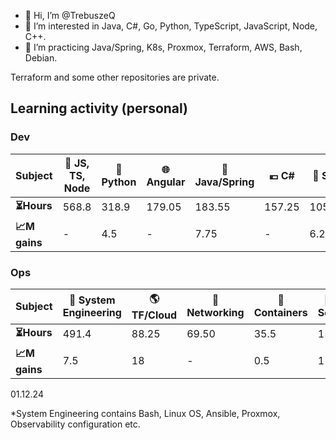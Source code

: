- 👋 Hi, I’m @TrebuszeQ
- 👀 I’m interested in Java, C#, Go, Python, TypeScript, JavaScript, Node, C++.
- 🌱 I’m practicing Java/Spring, K8s, Proxmox, Terraform, AWS, Bash, Debian.

Terraform and some other repositories are private.

<h2>Learning activity (personal)</h2>
<h3>Dev</h3>
<table class="darkTable">
<thead>
  <tr>
    <th>Subject</th>
    <th>🌱 JS, TS, Node</th>
    <th>🐍 Python</th>
    <th>🌐 Angular</th>
    <th>🌋 Java/Spring</th>
    <th>💶 C#</th>
    <th>📓 SQL</th>
    <th>❄️ C++</th>
    <th>🌐 React</th>
    <th>🐹 Go</th>
    <th>🏗️ Architecture</th>
  </tr>
</thead>
<tbody>
  <tr>
    <td><strong>⏳Hours</strong></td>
    <td>568.8</td>
    <td>318.9</td>
    <td>179.05</td>
    <td>183.55</td>
    <td>157.25</td>
    <td>105.65</td>
    <td>40.55</td>
    <td>25.7</td>
    <td>24.65</td>
    <td>3.75</td>
  </tr>
  <tr>
    <td><strong>📈M gains</strong></td>
    <td>-</td>
    <td>4.5</td>
    <td>-</td>
    <td>7.75</td>
    <td>-</td>
    <td>6.25</td>
    <td>-</td>
    <td>-</td>
    <td>8.75</td>
    <td>3.75</td>
  </tr>
</tbody>
</table>
<h3>Ops</h3>
<table class="darkTable">
<thead>
  <tr>
    <th>Subject</th>
    <th>🐧 System Engineering</th>
    <th>🌎 TF/Cloud</th>
    <th>🌉 Networking</th>
    <th>🐋 Containers</th>
    <th>🚓 Sec</th>
    <th>🔒 Db</th>
</thead>
<tbody>
  <tr>
    <td><strong>⏳Hours </strong></td>
    <td>491.4</td>
    <td>88.25</td>
    <td>69.50</td>
    <td>35.5</td>
    <td>15</td>
    <td>5</td>
  </tr>
  <tr>
    <td><strong>📈M gains </strong></td>
    <td>7.5</td>
    <td>18</td>
    <td>-</td>
    <td>0.5</td>
    <td>1</td>
    <td>5</td>
  </tr>
</tbody>
</table>
01.12.24

*System Engineering contains Bash, Linux OS, Ansible, Proxmox, Observability configuration etc.
<!---
TrebuszeQ/TrebuszeQ is a ✨ special ✨ repository because its `README.md` (this file) appears on your GitHub profile.
You can click the Preview link to take a look at your changes.
- 💞️ I’m looking to collaborate on ...
- 📫 How to reach me ...
--->
